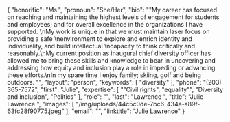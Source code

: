 {
  "honorific": "Ms.",
  "pronoun": "She/Her",
  "bio": "\"My career has focused on reaching and maintaining the highest levels of engagement for students and employees; and for overall excellence in the organizations I have supported. \nMy work is unique in that we must maintain laser focus on providing a safe \nenvironment to explore and enrich identity and individuality, and build intellectual \ncapacity to think critically and reasonably.\nMy current position as inaugural chief diversity officer has allowed me to bring these skills and knowledge to bear in uncovering and addressing how equity and inclusion play a role in impeding or advancing these efforts.\nIn my spare time I enjoy family; skiing, golf and being outdoors. \"",
  "layout": "person",
  "keywords": [
    "diversity"
  ],
  "phone": "(203) 365-7572",
  "first": "Julie",
  "expertise": [
    "\"Civil rights",
    "equality\"",
    "Diversity and inclusion",
    "Politics"
  ],
  "role": "",
  "last": "Lawrence ",
  "title": "Julie Lawrence ",
  "images": [
    "/img/uploads/44c5c0de-7bc6-434a-a89f-63fc28f90775.jpeg"
  ],
  "email": "",
  "linktitle": "Julie Lawrence"
}
